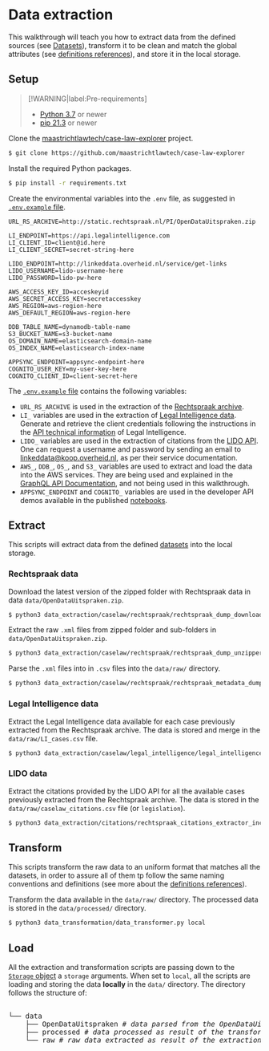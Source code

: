 # Data extraction

This walkthrough will teach you how to extract data from the defined sources (see [Datasets](/datasets/)), transform it to be clean and match the global attributes (see [definitions references](/api/attribute)), and store it in the local storage. 

## Setup

> [!WARNING|label:Pre-requirements]
> - [Python 3.7](https://www.python.org/downloads/release/python-379/) or newer
> - [pip 21.3](https://pip.pypa.io/en/stable/news/#v21-3) or newer

Clone the [maastrichtlawtech/case-law-explorer](https://github.com/maastrichtlawtech/case-law-explorer) project.

```bash
$ git clone https://github.com/maastrichtlawtech/case-law-explorer
```

Install the required Python packages.

```bash
$ pip install -r requirements.txt
```

Create the environmental variables into the `.env` file, as suggested in [`.env.example` file](https://raw.githubusercontent.com/maastrichtlawtech/case-law-explorer/master/.env.example).  

```.env.example
URL_RS_ARCHIVE=http://static.rechtspraak.nl/PI/OpenDataUitspraken.zip

LI_ENDPOINT=https://api.legalintelligence.com
LI_CLIENT_ID=client@id.here
LI_CLIENT_SECRET=secret-string-here

LIDO_ENDPOINT=http://linkeddata.overheid.nl/service/get-links
LIDO_USERNAME=lido-username-here
LIDO_PASSWORD=lido-pw-here

AWS_ACCESS_KEY_ID=acceskeyid
AWS_SECRET_ACCESS_KEY=secretaccesskey
AWS_REGION=aws-region-here
AWS_DEFAULT_REGION=aws-region-here

DDB_TABLE_NAME=dynamodb-table-name
S3_BUCKET_NAME=s3-bucket-name
OS_DOMAIN_NAME=elasticsearch-domain-name
OS_INDEX_NAME=elasticsearch-index-name

APPSYNC_ENDPOINT=appsync-endpoint-here
COGNITO_USER_KEY=my-user-key-here
COGNITO_CLIENT_ID=client-secret-here
```

The [`.env.example` file](https://raw.githubusercontent.com/maastrichtlawtech/case-law-explorer/master/.env.example) contains the following variables:

- `URL_RS_ARCHIVE` is used in the extraction of the [Rechtspraak archive](/datasets/?id=rechtspraak-archive).
- `LI_` variables are used in the extraction of [Legal Intelligence data](/datasets/?id=legal-intelligence-api). Generate and retrieve the client credentials following the instructions in the [API technical information](https://www.legalintelligence.com/nl/handleidingen/api-technical-information/) of Legal Intelligence.
- `LIDO_` variables are used in the extraction of citations from the [LIDO API](/datasets/?id=linked-data-overheid-lido). One can request a username and password by sending an email to linkeddata@koop.overheid.nl, as per their service documentation.
- `AWS_`, `DDB_`, `OS_`, and `S3_` variables are used to extract and load the data into the AWS services. They are being used and explained in the [GraphQL API Documentation](/graphql/), and not being used in this walkthrough.
- `APPSYNC_ENDPOINT` and `COGNITO_` variables are used in the developer API demos available in the published [notebooks](https://github.com/maastrichtlawtech/case-law-explorer/tree/master/notebooks/api).

## Extract

This scripts will extract data from the defined [datasets](/datasets/) into the local storage.

### Rechtspraak data

Download the latest version of the zipped folder with Rechtspraak data in data `data/OpenDataUitspraken.zip`. 

```bash
$ python3 data_extraction/caselaw/rechtspraak/rechtspraak_dump_downloader.py local
```

Extract the raw `.xml` files from zipped folder and sub-folders in `data/OpenDataUitspraken.zip`.

```bash
$ python3 data_extraction/caselaw/rechtspraak/rechtspraak_dump_unzipper.py local
```

Parse the `.xml` files into in `.csv` files into the `data/raw/` directory.  

```bash
$ python3 data_extraction/caselaw/rechtspraak/rechtspraak_metadata_dump_parser.py local
```

### Legal Intelligence data

Extract the Legal Intelligence data available for each case previously extracted from the Rechtspraak archive. The data is stored and merge in the `data/raw/LI_cases.csv` file. 

```bash
$ python3 data_extraction/caselaw/legal_intelligence/legal_intelligence_extractor.py local
```

### LIDO data

Extract the citations provided by the LIDO API for all the available cases previously extracted from the Rechtspraak archive. The data is stored in the `data/raw/caselaw_citations.csv` file (or `legislation`).

```bash
$ python3 data_extraction/citations/rechtspraak_citations_extractor_incremental.py local
```

## Transform

This scripts transform the raw data to an uniform format that matches all the datasets, in order to assure all of them tp follow the same naming conventions and definitions (see more about the [definitions references](/api/attribute)).

Transform the data available in the `data/raw/` directory. The processed data is stored in the `data/processed/` directory.

```bash
$ python3 data_transformation/data_transformer.py local
```

## Load

All the extraction and transformation scripts are passing down to the [`Storage` object](/api/storage) a `storage` arguments. When set to `local`, all the scripts are loading and storing the data **locally** in the `data/` directory. The directory follows the structure of:

<pre>

└── data
    ├── OpenDataUitspraken <i># data parsed from the OpenDataUitspraken.zip archive</i>
    ├── processed <i># data processed as result of the transformation scripts</i>
    └── raw <i># raw data extracted as result of the extractions scripts</i>
    
</pre>

